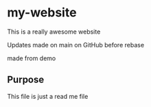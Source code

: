 # my-website

This is a really awesome website

Updates made on main on GitHub before rebase

made from demo

## Purpose

This file
 is just a read me file
